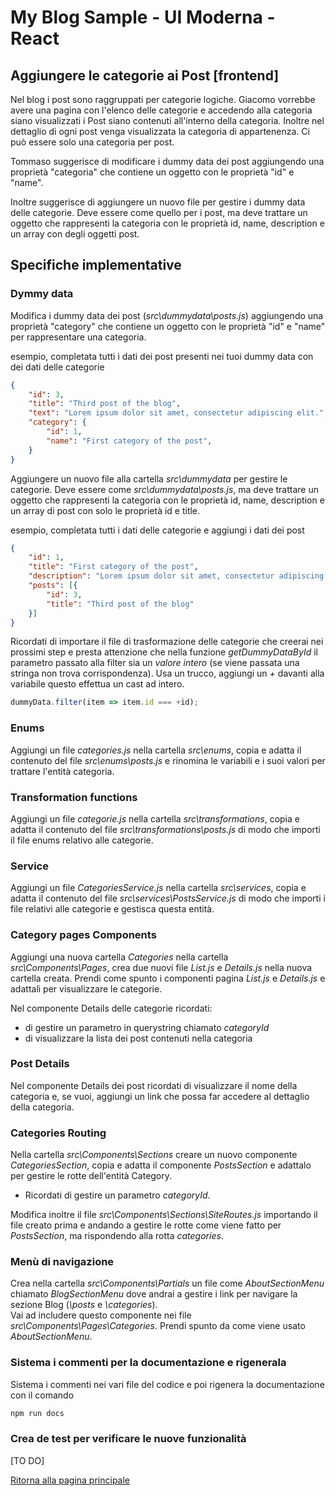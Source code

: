 # My Blog Sample - UI Moderna - React

## Aggiungere le categorie ai Post [frontend]  

Nel blog i post sono raggruppati per categorie logiche. Giacomo vorrebbe avere una pagina con l'elenco delle categorie e accedendo alla categoria siano visualizzati i Post siano contenuti all'interno della categoria. Inoltre nel dettaglio di ogni post venga visualizzata la categoria di appartenenza. Ci può essere solo una categoria per post.  

Tommaso suggerisce di modificare i dummy data dei post aggiungendo una proprietà "categoria" che contiene un oggetto con le proprietà "id" e "name".  

Inoltre suggerisce di aggiungere un nuovo file per gestire i dummy data delle categorie. Deve essere come quello per i post, ma deve trattare un oggetto che rappresenti la categoria con le proprietà id, name, description e un array con degli oggetti post.  

## Specifiche implementative
  
### Dymmy data

Modifica i dummy data dei post (*src\dummydata\posts.js*) aggiungendo una proprietà "category" che contiene un oggetto con le proprietà "id" e "name" per rappresentare una categoria.  

esempio, completata tutti i dati dei post presenti nei tuoi dummy data con dei dati delle categorie
```json
{
    "id": 3,
    "title": "Third post of the blog",
    "text": "Lorem ipsum dolor sit amet, consectetur adipiscing elit.",
    "category": {
        "id": 1,
        "name": "First category of the post",
    }
}
```

Aggiungere un nuovo file alla cartella *src\dummydata* per gestire le categorie. Deve essere come *src\dummydata\posts.js*, ma deve trattare un oggetto che rappresenti la categoria con le proprietà id, name, description e un array di post con solo le proprietà id e title.

esempio, completata tutti i dati delle categorie e aggiungi i dati dei post
```json
{
    "id": 1,
    "title": "First category of the post",
    "description": "Lorem ipsum dolor sit amet, consectetur adipiscing elit.",
    "posts": [{
        "id": 3,
        "title": "Third post of the blog"
    }]
}
```

Ricordati di importare il file di trasformazione delle categorie che creerai nei prossimi step e presta attenzione che nella funzione *getDummyDataById* il parametro passato alla filter sia un *valore intero* (se viene passata una stringa non trova corrispondenza). Usa un trucco, aggiungi un *+* davanti alla variabile questo effettua un cast ad intero.  

```javascript
dummyData.filter(item => item.id === +id);
```

### Enums

Aggiungi un file *categories.js* nella cartella *src\enums*, copia e adatta il contenuto del file *src\enums\posts.js* e rinomina le variabili e i suoi valori per trattare l'entità categoria.  

### Transformation functions

Aggiungi un file *categorie.js* nella cartella *src\transformations*, copia e adatta il contenuto del file *src\transformations\posts.js* di modo che importi il file enums relativo alle categorie.  

### Service

Aggiungi un file *CategoriesService.js* nella cartella *src\services*, copia e adatta il contenuto del file *src\services\PostsService.js* di modo che importi i file relativi alle categorie e gestisca questa entità.  

### Category pages Components

Aggiungi una nuova cartella *Categories* nella cartella *src\Components\Pages*, crea due nuovi file *List.js* e *Details.js* nella nuova cartella creata. Prendi come spunto i componenti pagina *List.js* e *Details.js* e adattali per visualizzare le categorie.  

Nel componente Details delle categorie ricordati:  
- di gestire un parametro in querystring chiamato *categoryId*  
- di visualizzare la lista dei post contenuti nella categoria  

### Post Details

Nel componente Details dei post ricordati di visualizzare il nome della categoria e, se vuoi, aggiungi un link che possa far accedere al dettaglio della categoria.  

### Categories Routing

Nella cartella *src\Components\Sections* creare un nuovo componente *CategoriesSection*, copia e adatta il componente *PostsSection* e adattalo per gestire le rotte dell'entità Category.  

- Ricordati di gestire un parametro *categoryId*.

Modifica inoltre il file *src\Components\Sections\SiteRoutes.js* importando il file creato prima e andando a gestire le rotte come viene fatto per *PostsSection*, ma rispondendo alla rotta *categories*.  

### Menù di navigazione

Crea nella cartella *src\Components\Partials* un file come *AboutSectionMenu* chiamato *BlogSectionMenu* dove andrai a gestire i link per navigare la sezione Blog (*\posts* e *\categories*).  
Vai ad includere questo componente nei file *src\Components\Pages\Categories*. Prendi spunto da come viene usato *AboutSectionMenu*.  

### Sistema i commenti per la documentazione e rigenerala

Sistema i commenti nei vari file del codice e poi rigenera la documentazione con il comando

```cmd
npm run docs
```

### Crea de test per verificare le nuove funzionalità

[TO DO]


[Ritorna alla pagina principale](../../README.md)  


